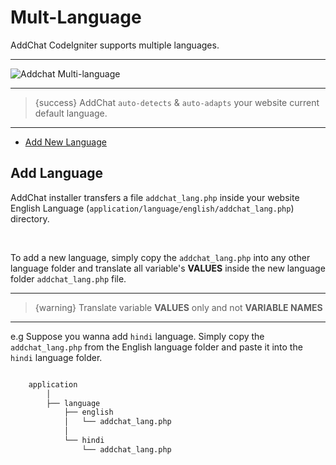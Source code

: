 # Mult-Language

AddChat CodeIgniter supports multiple languages. 

---

![Addchat Multi-language](https://addchat-docs.classiebit.com/images/multi-lang.jpg "Multi-language")

---

> {success} AddChat `auto-detects` & `auto-adapts` your website current default language.

---

- [Add New Language](#Add-New-Language)


<a name="Add-Language"></a>
## Add Language

AddChat installer transfers a file `addchat_lang.php` inside your website English Language (`application/language/english/addchat_lang.php`) directory. 

<br>

To add a new language, simply copy the `addchat_lang.php` into any other language folder and translate all variable's **VALUES** inside the new language folder `addchat_lang.php` file.

---

>{warning} Translate variable **VALUES** only and not **VARIABLE NAMES**

---

e.g Suppose you wanna add `hindi` language. Simply copy the `addchat_lang.php` from the English language folder and paste it into the `hindi` language folder.

```bash

    application
        │
        ├── language
            ├── english
            │   └── addchat_lang.php
            │
            └── hindi
                └── addchat_lang.php
```